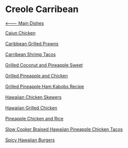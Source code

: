# Creole Carribean

[<--- Main Dishes](../main-dishes.md)

[Cajun Chicken](./cajun-chicken.md)<br><br>
[Caribbean Grilled Prawns](./caribbean-grilled-prawns.md)<br><br>
[Carribean Shrimp Tacos](./carribean-shrimp-tacos.md)<br><br>
[Grilled Coconut and Pineapple Sweet](./grilled-coconut-and-pineapple-sweet.md)<br><br>
[Grilled Pineapple and Chicken](./grilled-pineapple-and-chicken.md)<br><br>
[Grilled Pineapple Ham Kabobs Recipe](./grilled-pineapple-ham-kabobs-recipe.md)<br><br>
[Hawaiian Chicken Skewers](./hawaiian-chicken-skewers.md)<br><br>
[Hawaiian Grilled Chicken](./hawaiian-grilled-chicken.md)<br><br>
[Pineapple Chicken and Rice](./pineapple-chicken-and-rice.md)<br><br>
[Slow Cooker Braised Hawaiian Pineapple Chicken Tacos](./slow-cooker-braised-hawaiian-pineapple-chicken-tacos.md)<br><br>
[Spicy Hawaiian Burgers](./spicy-hawaiian-burgers.md)<br><br>
